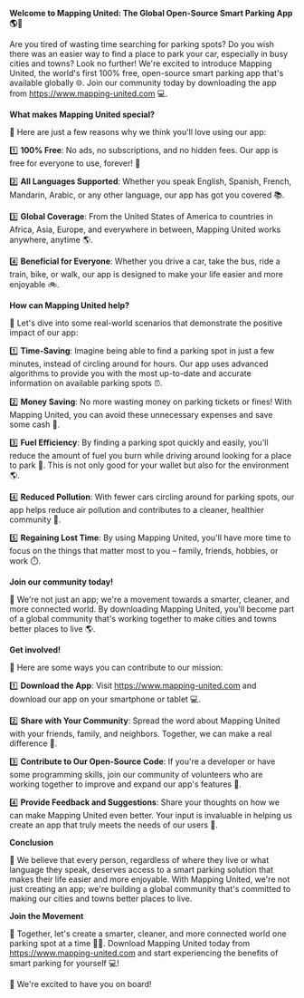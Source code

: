 **Welcome to Mapping United: The Global Open-Source Smart Parking App 🌎🚗**

Are you tired of wasting time searching for parking spots? Do you wish there was an easier way to find a place to park your car, especially in busy cities and towns? Look no further! We're excited to introduce Mapping United, the world's first 100% free, open-source smart parking app that's available globally 🌐. Join our community today by downloading the app from https://www.mapping-united.com 💻.

**What makes Mapping United special?**

🤔 Here are just a few reasons why we think you'll love using our app:

1️⃣ **100% Free**: No ads, no subscriptions, and no hidden fees. Our app is free for everyone to use, forever! 🙌

2️⃣ **All Languages Supported**: Whether you speak English, Spanish, French, Mandarin, Arabic, or any other language, our app has got you covered 📚.

3️⃣ **Global Coverage**: From the United States of America to countries in Africa, Asia, Europe, and everywhere in between, Mapping United works anywhere, anytime 🌎.

4️⃣ **Beneficial for Everyone**: Whether you drive a car, take the bus, ride a train, bike, or walk, our app is designed to make your life easier and more enjoyable 🚲.

**How can Mapping United help?**

🤔 Let's dive into some real-world scenarios that demonstrate the positive impact of our app:

1️⃣ **Time-Saving**: Imagine being able to find a parking spot in just a few minutes, instead of circling around for hours. Our app uses advanced algorithms to provide you with the most up-to-date and accurate information on available parking spots ⏰.

2️⃣ **Money Saving**: No more wasting money on parking tickets or fines! With Mapping United, you can avoid these unnecessary expenses and save some cash 💸.

3️⃣ **Fuel Efficiency**: By finding a parking spot quickly and easily, you'll reduce the amount of fuel you burn while driving around looking for a place to park 🚗. This is not only good for your wallet but also for the environment 🌎.

4️⃣ **Reduced Pollution**: With fewer cars circling around for parking spots, our app helps reduce air pollution and contributes to a cleaner, healthier community 🌿.

5️⃣ **Regaining Lost Time**: By using Mapping United, you'll have more time to focus on the things that matter most to you – family, friends, hobbies, or work ⏱️.

**Join our community today!**

🤝 We're not just an app; we're a movement towards a smarter, cleaner, and more connected world. By downloading Mapping United, you'll become part of a global community that's working together to make cities and towns better places to live 🌎.

**Get involved!**

📣 Here are some ways you can contribute to our mission:

1️⃣ **Download the App**: Visit https://www.mapping-united.com and download our app on your smartphone or tablet 💻.

2️⃣ **Share with Your Community**: Spread the word about Mapping United with your friends, family, and neighbors. Together, we can make a real difference 📢.

3️⃣ **Contribute to Our Open-Source Code**: If you're a developer or have some programming skills, join our community of volunteers who are working together to improve and expand our app's features 🔧.

4️⃣ **Provide Feedback and Suggestions**: Share your thoughts on how we can make Mapping United even better. Your input is invaluable in helping us create an app that truly meets the needs of our users 📢.

**Conclusion**

🌟 We believe that every person, regardless of where they live or what language they speak, deserves access to a smart parking solution that makes their life easier and more enjoyable. With Mapping United, we're not just creating an app; we're building a global community that's committed to making our cities and towns better places to live.

**Join the Movement**

🌟 Together, let's create a smarter, cleaner, and more connected world one parking spot at a time 🚗💕. Download Mapping United today from https://www.mapping-united.com and start experiencing the benefits of smart parking for yourself 💻!

👏 We're excited to have you on board!